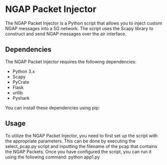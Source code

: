 # NGAP Packet Injector

The NGAP Packet Injector is a Python script that allows you to inject custom NGAP messages into a 5G network. The script uses the Scapy library to construct and send NGAP messages over the air interface.

## Dependencies

The NGAP Packet Injector requires the following dependencies:

- Python 3.x
- Scapy
- PyCrate
- Flask
- urllib
- Pyshark

You can install these dependencies using pip:
## Usage

To utilize the NGAP Packet Injector, you need to first set up the script with the appropriate parameters. This can be done by executing the select_pcap.py script and inputting the filename of the pcap that contains the NGAP Packets. 
Once you have configured the script, you can run it using the following command:
python app1.py


